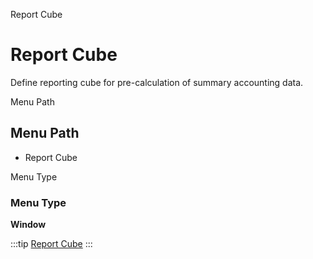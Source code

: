 
Report Cube
# Report Cube


Define reporting cube for pre-calculation of summary accounting data.

Menu Path
## Menu Path



- Report Cube

Menu Type
### Menu Type

**Window**


:::tip
[Report Cube](functional-guide/window/window-report-cube.md)
:::